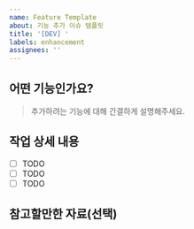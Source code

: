```yaml
---
name: Feature Template
about: 기능 추가 이슈 템플릿
title: '[DEV] '
labels: enhancement
assignees: ''
---
```


## 어떤 기능인가요?

> 추가하려는 기능에 대해 간결하게 설명해주세요.

## 작업 상세 내용

- [ ] TODO
- [ ] TODO
- [ ] TODO

## 참고할만한 자료(선택)
